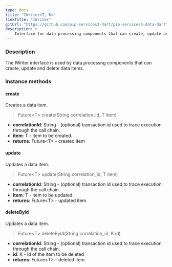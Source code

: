 ```yaml
---
type: docs
title: "IWriter<T, K>"
linkTitle: "IWriter"
gitUrl: "https://github.com/pip-services3-dart/pip-services3-data-dart"
description: >
    Interface for data processing components that can create, update and delete data items.
---
```


### Description

The IWriter interface is used by data processng components that can create, update and delete data items.

### Instance methods

#### create
Creates a data item.

> Future\<T\> create(String correlation_id, T item)

- **correlationId**: String - (optional) transaction id used to trace execution through the call chain.
- **item**: T - item to be created.
- **returns**: Future\<T\> - created item


#### update
Updates a data item.

> Future\<T\> update(String correlation_id, T item)

- **correlationId**: String - (optional) transaction id used to trace execution through the call chain.
- **item**: T - item to be updated.
- **returns**: Future\<T\> - updated item


#### deleteById
Updates a data item.

> Future\<T\> deleteById(String correlation_id, K id)

- **correlationId**: String - (optional) transaction id used to trace execution through the call chain.
- **id**: K - id of the item to be deleted
- **returns**: Future\<T\> - deleted item.
